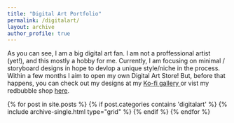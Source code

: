```yaml
---
title: "Digital Art Portfolio"
permalink: /digitalart/
layout: archive
author_profile: true
---
```

As you can see, I am a big digital art fan. I am not a proffessional artist (yet!), and this mostly a hobby for me. Currently, I am focusing on minimal / storyboard designs in hope to devlop a unique style/niche in the process. Within a few months I aim to open my own Digital Art Store! But, before that happens, you can check out my designs at my <a href="https://ko-fi.com/otusprojekt/gallery"> Ko-fi gallery </a> or vist my redbubble shop <a href="https://www.redbubble.com/people/ma649/explore?asc=u&page=1&sortOrder=recent"> here</a>.
<div class="grid__wrapper">
    {% for post in site.posts %}
        {% if post.categories contains 'digitalart' %}
            {% include archive-single.html type="grid" %}
        {% endif %}
    {% endfor %}
</div>
<br clear="all" /><br/>

<script type='text/javascript' src='https://ko-fi.com/widgets/widget_2.js'></script><script type='text/javascript'>kofiwidget2.init('Support me on Ko-fi', '#19a2cf', 'C0C3387TR');kofiwidget2.draw();</script> 

